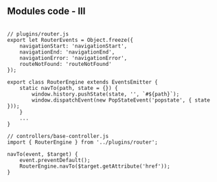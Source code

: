 ##  Modules code - III

<pre>
	<code data-trim>
// plugins/router.js
export let RouterEvents = Object.freeze({
	navigationStart: 'navigationStart',
	navigationEnd: 'navigationEnd',
	navigationError: 'navigationError',
	routeNotFound: 'routeNotFound'
});

export class RouterEngine extends EventsEmitter {
	static navTo(path, state = {}) {
		window.history.pushState(state, '', `#${path}`);
		window.dispatchEvent(new PopStateEvent('popstate', { state }));
	}
	...
}

// controllers/base-controller.js
import { RouterEngine } from '../plugins/router';

navTo(event, $target) {
	event.preventDefault();
	RouterEngine.navTo($target.getAttribute('href'));
}
	</code>
</pre>